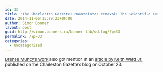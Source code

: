 ```yaml
---
id: 33
title: 'The Charleston Gazette: Mountaintop removal: The scientific evidence of environmental and health damage continues'
date: 2014-11-06T15:29:23+00:00
author: Simon Bonner
layout: post
guid: http://simon.bonners.ca/bonner-lab/wpblog/?p=33
permalink: /?p=33
categories:
  - Uncategorized
---
```

[Brenee Muncy&#8217;s work](http://simon.bonners.ca/bonner-lab/wpblog/?p=29 "Mountaintop Removal Mining Reduces Stream Salamander Occupancy and Richness in Southeastern Kentucky (USA) Biological Conservation") also got mention in an [article by Keith Ward Jr.](http://blogs.wvgazette.com/coaltattoo/2014/10/23/mountaintop-removal-the-scientific-evidence-of-environmental-and-health-damage-continues/) published on the Charleston Gazette&#8217;s blog on October 23.